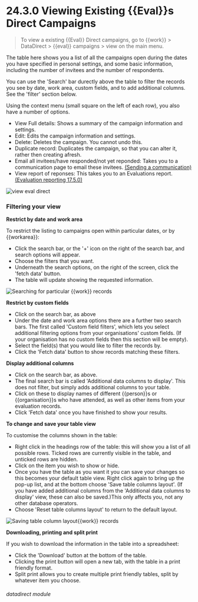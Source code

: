 # 24.3.0    Viewing Existing {{Eval}}s Direct Campaigns

> To view a existing {{Eval}} Direct campaigns, go to {{work}} > DataDirect > {{eval}} campaigns > view on the main menu. 

The table here shows you a list of all the campaigns open during the dates you have specified in personal settings, and some basic information, including the number of invitees and the number of respondents.  

You can use the 'Search' bar durectly above the table to filter the records you see by date, work area, custom fields, and to add additional columns.  See the 'filter' section below.

Using the context menu (small square on the left of each row), you also have a number of options.

- View Full details: Shows a summary of the campaign information and settings.
- Edit: Edits the campaign information and settings.
- Delete: Deletes the campaign.  You cannot undo this.
- Duplicate record: Duplicates the campaign, so that you can alter it, rather then creating afresh.
- Email all invitees/have responded/not yet reponded: Takes you to a communication page to email these invitees. [(Sending a communication)](/help/index/v/{{version}}/p/17.51.0)
- View report of reponses:  This takes you to an Evaluations report. [(Evaluation reporting 17.5.0)](/help/index/p/17.51.0)

![view eval direct](208a.png) 

### Filtering your view

   **Restrict by date and work area**

   To restrict the listing to campaigns open within particular dates, or by {{workarea}}:
   - Click the search bar, or the '+' icon on the right of the search bar, and search options will appear.
   - Choose the filters that you want.
   - Underneath the search options, on the right of the screen, click the 'fetch data' button.
   - The table will update showing the requested information.

![Searching for particular {{work}} records](59b.png)

   **Restrict by custom fields**

  - Click on the search bar, as above
  - Under the date and work area options there are a further two search bars.  The first called 'Custom field filters', which lets you select additional filtering options from your organisations' custom fields. (If your organisation has no custom fields then this section will be empty).  
  - Select the field(s) that you would like to filter the records by. 
  - Click the 'Fetch data' button to show records matching these filters.

   **Display additional columns**

   - Click on the search bar, as above. 
   - The final search bar is called 'Additional data columns to display'.  This does not filter, but simply adds additional columns to your table.  
   - Click on these to display names of different {{person}}s or {{organisation}}s who have attended, as well as other items from your evaluation records.
   - Click 'Fetch data' once you have finished to show your results.

   **To change and save your table view**

   To customise the columns shown in the table:
   - Right click in the headings row of the table: this will show you a list of all possible rows. Ticked rows are currently visible in the table, and unticked rows are hidden.  
   - Click on the item you wish to show or hide. 
   - Once you have the table as you want it you can save your changes so this becomes your default table view. Right click again to bring up the pop-up list, and at the bottom choose 'Save table columns layout'. (If you have added additional columns from the 'Additional data columns to display' view, these can also be saved.)This only affects you, not any other database operators.
   - Choose 'Reset table columns layout' to return to the default layout.  

![Saving table column layout{{work}} records]({{imgpath}}1205a.png)

   **Downloading, printing and split print**

   If you wish to download the information in the table into a spreadsheet:
   - Click the 'Download' button at the bottom of the table.  
   - Clicking the print button will open a new tab, with the table in a print friendly format.  
   - Split print allows you to create multiple print friendly tables, split by whatever item you choose.


###### datadirect module

